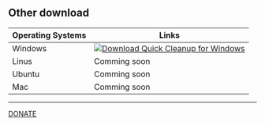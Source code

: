 ## Other download
|  Operating Systems | Links  |
| ------------ | ------------ |
|Windows | [![Download Quick Cleanup for Windows](https://a.fsdn.com/con/app/sf-download-button)](https://sourceforge.net/projects/quick-cleanup-for-windows/files/latest/download)  |
|Linus| Comming soon  |
|Ubuntu| Comming soon  |
|Mac| Comming soon  |

--------------------
[DONATE](donation "Donation 0,5 dollars")

